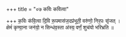 +++
title = "०७ कविः कवित्वा"

+++
क॒विः क॑वि॒त्वा दि॒वि रू॒पमास॑ज॒दप्र॑भूती॒ वरु॑णो॒ निर॒पः सृ॑जत् ।  
क्षेमं॑ कृण्वा॒ना जन॑यो॒ न सिन्ध॑व॒स्ता अ॑स्य॒ वर्णं॒ शुच॑यो भरिभ्रति ॥